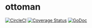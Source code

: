 # ottoman

[![CircleCI](https://img.shields.io/circleci/project/github/bukalapak/ottoman.svg)](https://circleci.com/gh/bukalapak/ottoman)
[![Coverage Status](https://img.shields.io/codecov/c/github/bukalapak/ottoman.svg)](https://codecov.io/gh/bukalapak/ottoman)
[![GoDoc](https://godoc.org/github.com/bukalapak/ottoman?status.svg)](https://godoc.org/github.com/bukalapak/ottoman)

